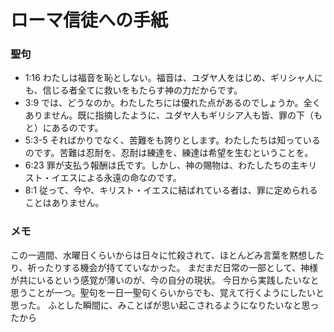 # ローマ信徒への手紙
### 聖句
- 1:16 わたしは福音を恥としない。福音は、ユダヤ人をはじめ、ギリシャ人にも、信じる者全てに救いをもたらす神の力だからです。
- 3:9 では、どうなのか。わたしたちには優れた点があるのでしょうか。全くありません。既に指摘したように、ユダヤ人もギリシア人も皆、罪の下（もと）にあるのです。
- 5:3-5 そればかりでなく、苦難をも誇りとします。わたしたちは知っているのです。苦難は忍耐を、忍耐は練達を、練達は希望を生むということを。
- 6:23 罪が支払う報酬は氏です。しかし、神の賜物は、わたしたちの主キリスト・イエスによる永遠の命なのです。
- 8:1 従って、今や、キリスト・イエスに結ばれている者は、罪に定められることはありません。


### メモ
この一週間、水曜日くらいからは日々に忙殺されて、ほとんどみ言葉を黙想したり、祈ったりする機会が持てていなかった。
まだまだ日常の一部として、神様が共にいるという感覚が薄いのが、今の自分の現状。
今日から実践したいなと思うことが一つ。聖句を一日一聖句くらいからでも、覚えて行くようにしたいと思った。
ふとした瞬間に、みことばが思い起こされるようになりたいなと思ったから
